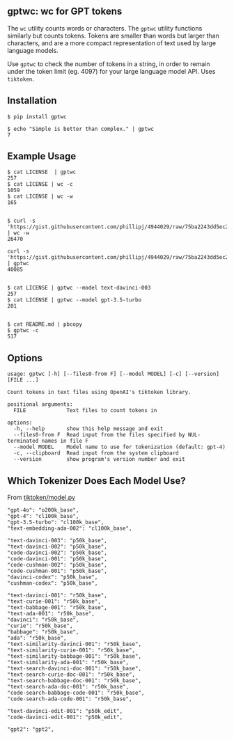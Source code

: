 ## gptwc: wc for GPT tokens

The `wc` utility counts words or characters. The `gptwc` utility functions similarly but counts tokens.
Tokens are smaller than words but larger than characters, and are a more compact representation of text used by large language models.

Use `gptwc` to check the number of tokens in a string, in order to remain under the token limit (eg. 4097) for your large language model API. Uses `tiktoken`.


## Installation
```
$ pip install gptwc

$ echo "Simple is better than complex." | gptwc
7
```

## Example Usage

```
$ cat LICENSE  | gptwc
257
$ cat LICENSE | wc -c
1059
$ cat LICENSE | wc -w
165


$ curl -s 'https://gist.githubusercontent.com/phillipj/4944029/raw/75ba2243dd5ec2875f629bf5d79f6c1e4b5a8b46/alice_in_wonderland.txt' | wc -w
26470

curl -s 'https://gist.githubusercontent.com/phillipj/4944029/raw/75ba2243dd5ec2875f629bf5d79f6c1e4b5a8b46/alice_in_wonderland.txt' | gptwc
40085


$ cat LICENSE | gptwc --model text-davinci-003
257
$ cat LICENSE | gptwc --model gpt-3.5-turbo
201


$ cat README.md | pbcopy
$ gptwc -c
517
```

## Options

```
usage: gptwc [-h] [--files0-from F] [--model MODEL] [-c] [--version] [FILE ...]

Count tokens in text files using OpenAI's tiktoken library.

positional arguments:
  FILE             Text files to count tokens in

options:
  -h, --help       show this help message and exit
  --files0-from F  Read input from the files specified by NUL-terminated names in file F
  --model MODEL    Model name to use for tokenization (default: gpt-4)
  -c, --clipboard  Read input from the system clipboard
  --version        show program's version number and exit
```

## Which Tokenizer Does Each Model Use?

From [tiktoken/model.py](https://github.com/openai/tiktoken/blob/main/tiktoken/model.py)

```
"gpt-4o": "o200k_base",
"gpt-4": "cl100k_base",
"gpt-3.5-turbo": "cl100k_base",
"text-embedding-ada-002": "cl100k_base",

"text-davinci-003": "p50k_base",
"text-davinci-002": "p50k_base",
"code-davinci-002": "p50k_base",
"code-davinci-001": "p50k_base",
"code-cushman-002": "p50k_base",
"code-cushman-001": "p50k_base",
"davinci-codex": "p50k_base",
"cushman-codex": "p50k_base",

"text-davinci-001": "r50k_base",
"text-curie-001": "r50k_base",
"text-babbage-001": "r50k_base",
"text-ada-001": "r50k_base",
"davinci": "r50k_base",
"curie": "r50k_base",
"babbage": "r50k_base",
"ada": "r50k_base",
"text-similarity-davinci-001": "r50k_base",
"text-similarity-curie-001": "r50k_base",
"text-similarity-babbage-001": "r50k_base",
"text-similarity-ada-001": "r50k_base",
"text-search-davinci-doc-001": "r50k_base",
"text-search-curie-doc-001": "r50k_base",
"text-search-babbage-doc-001": "r50k_base",
"text-search-ada-doc-001": "r50k_base",
"code-search-babbage-code-001": "r50k_base",
"code-search-ada-code-001": "r50k_base",

"text-davinci-edit-001": "p50k_edit",
"code-davinci-edit-001": "p50k_edit",

"gpt2": "gpt2",
```
